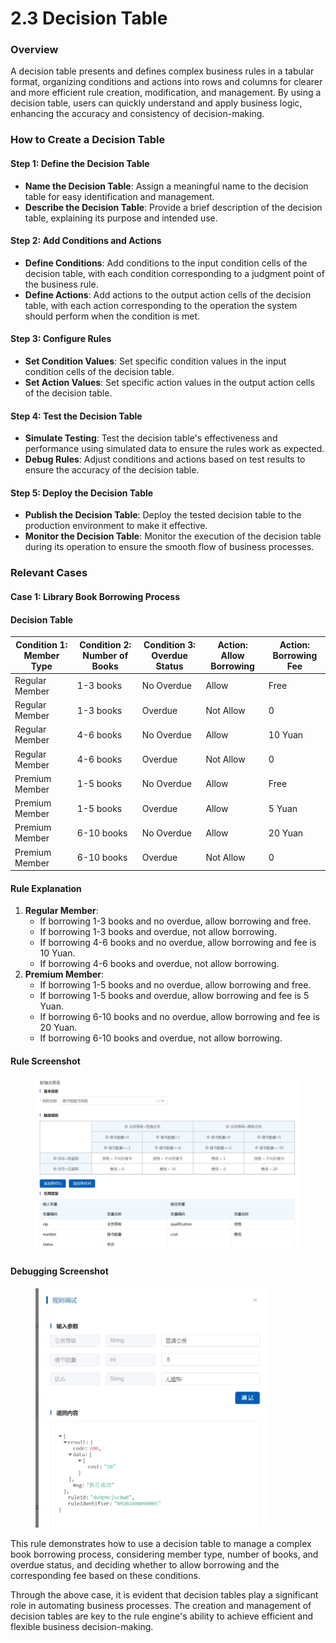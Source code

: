 # 2.3 Decision Table

### Overview

A decision table presents and defines complex business rules in a tabular format, organizing conditions and actions into rows and columns for clearer and more efficient rule creation, modification, and management. By using a decision table, users can quickly understand and apply business logic, enhancing the accuracy and consistency of decision-making.

### How to Create a Decision Table

#### Step 1: Define the Decision Table

* **Name the Decision Table**: Assign a meaningful name to the decision table for easy identification and management.
* **Describe the Decision Table**: Provide a brief description of the decision table, explaining its purpose and intended use.

#### Step 2: Add Conditions and Actions

* **Define Conditions**: Add conditions to the input condition cells of the decision table, with each condition corresponding to a judgment point of the business rule.
* **Define Actions**: Add actions to the output action cells of the decision table, with each action corresponding to the operation the system should perform when the condition is met.

#### Step 3: Configure Rules

* **Set Condition Values**: Set specific condition values in the input condition cells of the decision table.
* **Set Action Values**: Set specific action values in the output action cells of the decision table.

#### Step 4: Test the Decision Table

* **Simulate Testing**: Test the decision table's effectiveness and performance using simulated data to ensure the rules work as expected.
* **Debug Rules**: Adjust conditions and actions based on test results to ensure the accuracy of the decision table.

#### Step 5: Deploy the Decision Table

* **Publish the Decision Table**: Deploy the tested decision table to the production environment to make it effective.
* **Monitor the Decision Table**: Monitor the execution of the decision table during its operation to ensure the smooth flow of business processes.

### Relevant Cases

#### Case 1: Library Book Borrowing Process

#### Decision Table

| Condition 1: Member Type | Condition 2: Number of Books | Condition 3: Overdue Status | Action: Allow Borrowing | Action: Borrowing Fee |
| ------------------------ | ---------------------------- | --------------------------- | ----------------------- | --------------------- |
| Regular Member           | 1-3 books                    | No Overdue                  | Allow                   | Free                  |
| Regular Member           | 1-3 books                    | Overdue                     | Not Allow               | 0                     |
| Regular Member           | 4-6 books                    | No Overdue                  | Allow                   | 10 Yuan               |
| Regular Member           | 4-6 books                    | Overdue                     | Not Allow               | 0                     |
| Premium Member           | 1-5 books                    | No Overdue                  | Allow                   | Free                  |
| Premium Member           | 1-5 books                    | Overdue                     | Allow                   | 5 Yuan                |
| Premium Member           | 6-10 books                   | No Overdue                  | Allow                   | 20 Yuan               |
| Premium Member           | 6-10 books                   | Overdue                     | Not Allow               | 0                     |

#### Rule Explanation

1. **Regular Member**:
   * If borrowing 1-3 books and no overdue, allow borrowing and free.
   * If borrowing 1-3 books and overdue, not allow borrowing.
   * If borrowing 4-6 books and no overdue, allow borrowing and fee is 10 Yuan.
   * If borrowing 4-6 books and overdue, not allow borrowing.
2. **Premium Member**:
   * If borrowing 1-5 books and no overdue, allow borrowing and free.
   * If borrowing 1-5 books and overdue, allow borrowing and fee is 5 Yuan.
   * If borrowing 6-10 books and no overdue, allow borrowing and fee is 20 Yuan.
   * If borrowing 6-10 books and overdue, not allow borrowing.

#### Rule Screenshot

<figure><img src=".gitbook/assets/决策表.jpeg" alt=""><figcaption></figcaption></figure>

#### Debugging Screenshot

<figure><img src=".gitbook/assets/调试结果.jpeg" alt="" width="375"><figcaption></figcaption></figure>

This rule demonstrates how to use a decision table to manage a complex book borrowing process, considering member type, number of books, and overdue status, and deciding whether to allow borrowing and the corresponding fee based on these conditions.

Through the above case, it is evident that decision tables play a significant role in automating business processes. The creation and management of decision tables are key to the rule engine's ability to achieve efficient and flexible business decision-making.
